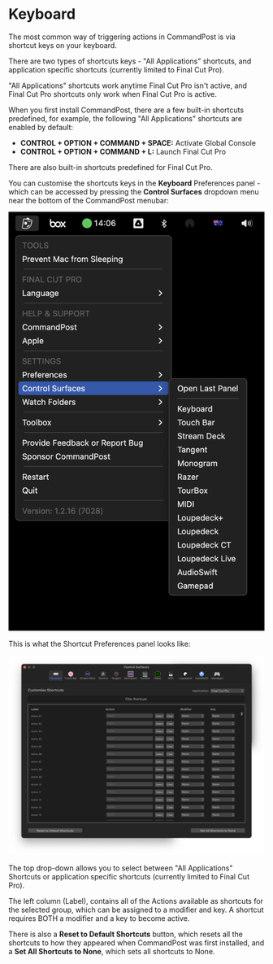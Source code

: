 # Keyboard

The most common way of triggering actions in CommandPost is via shortcut keys on your keyboard.

There are two types of shortcuts keys - "All Applications" shortcuts, and application specific shortcuts (currently limited to Final Cut Pro).

"All Applications" shortcuts work anytime Final Cut Pro isn't active, and Final Cut Pro shortcuts only work when Final Cut Pro is active.

When you first install CommandPost, there are a few built-in shortcuts predefined, for example, the following "All Applications" shortcuts are enabled by default:

- **CONTROL + OPTION + COMMAND + SPACE:** Activate Global Console
- **CONTROL + OPTION + COMMAND + L:** Launch Final Cut Pro

There are also built-in shortcuts predefined for Final Cut Pro.

You can customise the shortcuts keys in the **Keyboard** Preferences panel - which can be accessed by pressing the **Control Surfaces** dropdown menu near the bottom of the CommandPost menubar:

![](/static/menubar-control-item.png)

This is what the Shortcut Preferences panel looks like:

![](/static/shortcuts-prefs.png)

The top drop-down allows you to select between "All Applications" Shortcuts or application specific shortcuts (currently limited to Final Cut Pro).

The left column (Label), contains all of the Actions available as shortcuts for the selected group, which can be assigned to a modifier and key. A shortcut requires BOTH a modifier and a key to become active.

There is also a **Reset to Default Shortcuts** button, which resets all the shortcuts to how they appeared when CommandPost was first installed, and a **Set All Shortcuts to None**, which sets all shortcuts to None.